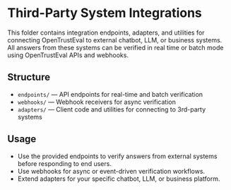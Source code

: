 # Third-Party System Integrations

This folder contains integration endpoints, adapters, and utilities for connecting OpenTrustEval to external chatbot, LLM, or business systems. All answers from these systems can be verified in real time or batch mode using OpenTrustEval APIs and webhooks.

## Structure
- `endpoints/` — API endpoints for real-time and batch verification
- `webhooks/` — Webhook receivers for async verification
- `adapters/` — Client code and utilities for connecting to 3rd-party systems

## Usage
- Use the provided endpoints to verify answers from external systems before responding to end users.
- Use webhooks for async or event-driven verification workflows.
- Extend adapters for your specific chatbot, LLM, or business platform.
